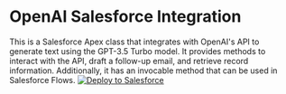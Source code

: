 # OpenAI Salesforce Integration
This is a Salesforce Apex class that integrates with OpenAI's API to generate text using the GPT-3.5 Turbo model. It provides methods to interact with the API, draft a follow-up email, and retrieve record information. Additionally, it has an invocable method that can be used in Salesforce Flows.
<a href="https://githubsfdeploy.herokuapp.com?owner=kableeth&repo=theForceGPT&ref=main">
  <img alt="Deploy to Salesforce"
       src="https://raw.githubusercontent.com/afawcett/githubsfdeploy/master/deploy.png">
</a>